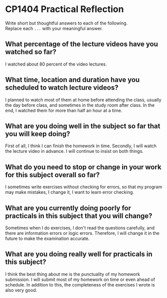 # CP1404 Practical Reflection

Write short but thoughtful answers to each of the following.  
Replace each `...` with your meaningful answer.

## What percentage of the lecture videos have you watched so far?

I watched about 80 percent of the video lectures.

## What time, location and duration have you scheduled to watch lecture videos?

I planned to watch most of them at home before attending the class, usually the day before class, 
and sometimes in the study room after class. In the end, I watched them for more than half an hour at a time.

## What are you doing well in the subject so far that you will keep doing?

First of all, I think I can finish the homework in time. 
Secondly, I will watch the lecture video in advance. I will continue to insist on both things.

## What do you need to stop or change in your work for this subject overall so far?

 I sometimes write exercises without checking for errors, so that my program may make mistakes, I change it, I want to learn error checking.

## What are you currently doing poorly for practicals in this subject that you will change?

Sometimes when I do exercises, I don't read the questions carefully, and there are information errors or logic errors. 
Therefore, I will change it in the future to make the examination accurate.

## What are you doing really well for practicals in this subject?

I think the best thing about me is the punctuality of my homework submission. I will submit most of my homework on time or even ahead of schedule. 
In addition to this, the completeness of the exercises I wrote is also very good.